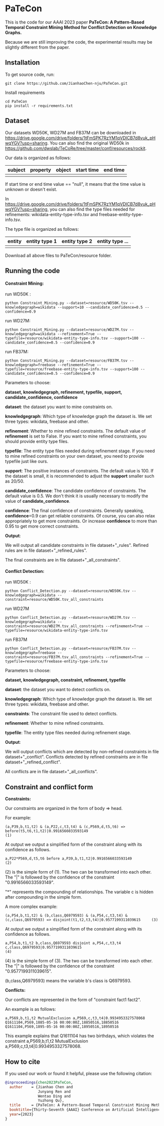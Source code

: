 # PaTeCon

This is the code for our AAAI 2023 paper **PaTeCon: A Pattern-Based Temporal Constraint Mining Method for Conflict Detection on Knowledge Graphs.**

Because we are still improving the code, the experimental results may be slightly different from the paper.

## Installation

To get source code, run:

```
git clone https://github.com/JianhaoChen-nju/PaTeCon.git
```

Install requirements

```shell
cd PaTeCon
pip install -r requirements.txt
```

## Dataset

Our datasets WD50K, WD27M and FB37M can be downloaded in https://drive.google.com/drive/folders/1tFmSPK7RzYM1qVDlCB7d8vuk_pHwqYGV?usp=sharing. You can also find the original WD50k in https://github.com/dwslab/TeCoRe/tree/master/conf/resources/rockit.

Our data is organized as follows:

| subject | property | **object** | start time | end time |
| ------- | -------- | ---------- | ---------- | -------- |
|         |          |            |            |          |

If start time or end time value == "null", it means that the time value is unknown or doesn't exist.

In https://drive.google.com/drive/folders/1tFmSPK7RzYM1qVDlCB7d8vuk_pHwqYGV?usp=sharing, you can also find the type files needed for refinements: wikidata-entity-type-info.tsv and freebase-entity-type-info.tsv.

The type file is organized as follows:

| entity | entity type 1 | entity type 2 | entity type ... |
| ------ | ------------- | ------------- | --------------- |
|        |               |               |                 |

Download all above files to PaTeCon/resource folder.

## Running the code

#### Constraint Mining:

run WD50K :

```shell
python Constraint_Mining.py --dataset=resource/WD50K.tsv --knowledgegraph=wikidata --support=10 --candidate_confidence=0.5 --confidence=0.9
```

run WD27M:

```shell
python Constraint_Mining.py --dataset=resource/WD27M.tsv --knowledgegraph=wikidata --refinement=True --typefile=resource/wikidata-entity-type-info.tsv --support=100 --candidate_confidence=0.5 --confidence=0.9
```

run FB37M:

```shell
python Constraint_Mining.py --dataset=resource/FB37M.tsv --knowledgegraph=freebase --refinement=True --typefile=resource/freebase-entity-type-info.tsv --support=100 --candidate_confidence=0.5 --confidence=0.9
```

Parameters to choose:

**dataset, knowledgegraph, refinement, typefile, support, candidate_confidence, confidence**

**dataset**: the dataset you want to mine constraints on.

**knowledgegraph**: Which type of knowledge graph the dataset is. We set three types: wikidata, freebase and other.

**refinement**: Whether to mine refined constraints. The default value of **refinement** is set to False. If you want to mine refined constraints, you should provide entity type files.

**typefile**: The entity type files needed during refinement stage. If you need to mine refined constraints on your own dataset, you need to provide typefile just like ours. 

**support**: The positive instances of constraints. The default value is 100. If the dataset is small, it is recommended to adjust the **support** smaller such as 20/50.

**candidate_confidence**: The candidate confidence of constraints. The default value is 0.5. We don't think it is usually necessary to modify the value of **candidate_confidence**.

**confidence**: The final confidence of constraints. Generally speaking, **confidence**=0.9 can get reliable constraints. Of course, you can also relax appropriately to get more constraints. Or increase **confidence** to more than 0.95 to get more correct constraints.

**Output**: 

We will output all candidate constraints in file dataset+"\_rules". Refined rules are in file dataset+"_refined_rules".

The final constraints are in file dataset+"_all_constraints".

#### Conflict Detection:

run WD50K :

```shell
python Conflict_Detection.py --dataset=resource/WD50K.tsv --knowledgegraph=wikidata --constraint=resource/WD50K.tsv_all_constraints
```

run WD27M

```
python Conflict_Detection.py --dataset=resource/WD27M.tsv --knowledgegraph=wikidata --constraint=resource/WD27M.tsv_all_constraints --refinement=True --typefile=resource/wikidata-entity-type-info.tsv
```

run FB37M

```
python Conflict_Detection.py --dataset=resource/FB37M.tsv --knowledgegraph=freebase --constraint=resource/FB37M.tsv_all_constraints --refinement=True --typefile=resource/freebase-entity-type-info.tsv
```

Parameters to choose:

**dataset, knowledgegraph, constraint, refinement, typefile**

**dataset**: the dataset you want to detect conflicts on.

**knowledgegraph**: Which type of knowledge graph the dataset is. We set three types: wikidata, freebase and other.

**constraints**: The constraint file used to detect conflicts.

**refinement**: Whether to mine refined constraints.

**typefile**: The entity type files needed during refinement stage.

**Output**: 

We will output conflicts which are detected by non-refined constraints in file dataset+"\_conflict". Conflicts detected by refined constraints are in file dataset+"_refined_conflict".

All conflicts are in file dataset+"_all_conflicts".

## Constraint and conflict form

**Constraints:**

Our constraints are organized in the form of body => head.

For example:

```
(a,P39,b,t1,t2) & (a,P22,c,t3,t4) & (c,P569,d,t5,t6) => before(t5,t6,t1,t2)|0.9916566033593149								(1)
```

At output we output a simplified form of the constraint along with its confidence as follows.

```
a,P22*P569,d,t5,t6 before a,P39,b,t1,t2|0.9916566033593149																	(2)
```

(2) is the simple form of (1). The two can be transformed into each other. The "|" is followed by the confidence of the constraint "0.9916566033593149". 

"*" represents the compounding of relationships. The variable c is hidden after compounding in the simple form.

A more complex example:

```
(a,P54,b,t1,t2) & (b,class,Q6979593) & (a,P54,c,t3,t4) & (c,class,Q6979593) => disjoint(t1,t2,t3,t4)|0.9577199311039615		(3)
```

At output we output a simplified form of the constraint along with its confidence as follows.

```
a,P54,b,t1,t2 b,class,Q6979593 disjoint a,P54,c,t3,t4 c,class,Q6979593|0.9577199311039615									(4)
```

(4) is the simple form of (3). The two can be transformed into each other. The "|" is followed by the confidence of the constraint "0.9577199311039615". 

(b,class,Q6979593) means the variable b's class is Q6979593.

**Conflicts:**

Our conflicts are represented in the form of "constraint	fact1	fact2".

An example is as follows:

```
a,P569,b,t1,t2 MutualExclusion a,P569,c,t3,t4|0.9934953327578068    Q1611104,P569,1885-05-16 00:00:00Z,18850516,18850516   Q1611104,P569,1895-05-16 00:00:00Z,18950516,18950516
```

This example explains that Q1611104 has two birthdays, which violates the constraint a,P569,b,t1,t2 MutualExclusion a,P569,c,t3,t4|0.9934953327578068.

## How to cite

If you used our work or found it helpful, please use the following citation:

```bib
@inproceedings{chen2023PaTeCon,
  author    = {Jianhao Chen and
               Junyang Ren and
               Wentao Ding and
               Yuzhong Qu},
  title     = {PaTeCon: A Pattern-Based Temporal Constraint Mining Method for Conflict Detection on Knowledge Graphs},
  booktitle={Thirty-Seventh {AAAI} Conference on Artificial Intelligence}
  year={2023}
}
```

